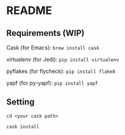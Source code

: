 # README #

## Requirements (WIP) ##
Cask (for Emacs): `brew install cask`

virtualenv (for Jedi): `pip install virtualenv`

pyflakes (for flycheck): `pip install flake8`

yapf (for py-yapf): `pip install yapf`

## Setting
`cd <your cask path>`

`cask install`
